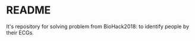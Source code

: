 # README #

It's repository for solving problem from BioHack2018: to identify people by their ECGs.

